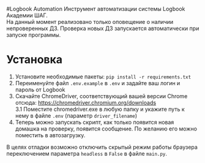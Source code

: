 #Logbook Automation
Инструмент автоматизации системы Logbook Академии ШАГ. \
На данный момент реализовано только оповещение о наличии непроверенных ДЗ. 
Проверка новых ДЗ запускается автоматически при запуске программы.

# Установка
1. Установите необходимые пакеты: `pip install -r requirements.txt`
2. Переименуйте файл `.env.example` в `.env` и задайте ваш логин и пароль от Logbook
3. Скачайте ChromeDriver, соответствующий вашей версии Chrome отсюда: https://chromedriver.chromium.org/downloads \
    3.1 Поместите chromedriver.exe в любую папку и укажите путь к нему в файле `.env` (параметр `driver_filename`)
4. Теперь можно запускать скрипт, как только появится новая домашка на проверку, появится сообщение. По желанию его можно поместить в автозагрузку.

В целях отладки возможно отключить скрытый режим работы браузера переключением параметра `headless` в `False` в файле `main.py`. 